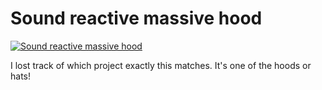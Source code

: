 # Sound reactive massive hood

[![Sound reactive massive hood](/../files/images/hood-888.gif?raw=true "Sound reactive massive hood")](#sound-reactive-massive-hood)

I lost track of which project exactly this matches. It's one of the hoods or hats!
